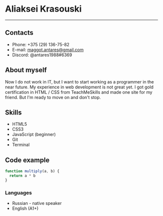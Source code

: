 # Aliaksei Krasouski
---
## Contacts
- Phone: +375 (29) 136-75-82
- E-mail: maggot.antares@gmail.com
- Discord: @antares1988#6369
## About myself
Now I do not work in IT, but I want to start working as a programmer in the near future.
My experience in web development is not great yet. I got gold certification in HTML / CSS from TeachMeSkills and made one site for my friend. But I'm ready to move on and don't stop.
## Skills
- HTML5
- CSS3
 - JavaScript (beginner)
 - Git
 - Terminal

 ## Code example

 ```javascript
 function multiply(a, b) {
   return a * b
 }
 ```

 ### Languages

 - Russian - native speaker
 - English (A1+)
 